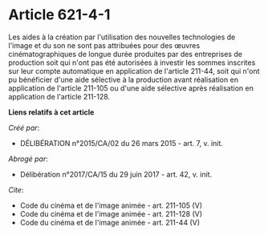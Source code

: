 # Article 621-4-1

Les aides à la création par l'utilisation des nouvelles technologies de l'image et du son ne sont pas attribuées pour des
œuvres cinématographiques de longue durée produites par des entreprises de production soit qui n'ont pas été autorisées à
investir les sommes inscrites sur leur compte automatique en application de l'article 211-44, soit qui n'ont pu bénéficier
d'une aide sélective à la production avant réalisation en application de l'article 211-105 ou d'une aide sélective après
réalisation en application de l'article 211-128.

**Liens relatifs à cet article**

_Créé par_:

  - DÉLIBÉRATION n°2015/CA/02 du 26 mars 2015 - art. 7, v. init.

_Abrogé par_:

  - Délibération n°2017/CA/15 du 29 juin 2017 - art. 42, v. init.

_Cite_:

  - Code du cinéma et de l'image animée - art. 211-105 (V)
  - Code du cinéma et de l'image animée - art. 211-128 (V)
  - Code du cinéma et de l'image animée - art. 211-44 (V)
